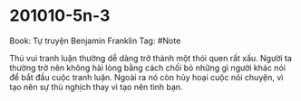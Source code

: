 # 201010-5n-3

Book: Tự truyện Benjamin Franklin
Tag: #Note

Thú vui tranh luận thường dễ dàng trở thành một thói quen rất xấu. Người ta thường trở nên không hài lòng bằng cách chối bỏ những gì người khác nói để bắt đầu cuộc tranh luận. Ngoài ra nó còn hủy hoại cuộc nói chuyện, vì tạo nên sự thù nghịch thay vì tạo nên tình bạn.